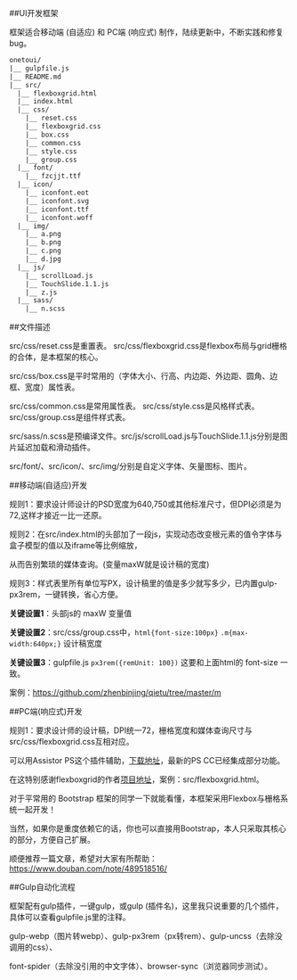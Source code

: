 ﻿##UI开发框架

框架适合移动端 (自适应) 和 PC端 (响应式) 制作，陆续更新中，不断实践和修复bug。
```txt
onetoui/
|__ gulpfile.js
|__ README.md
|__ src/
  |__ flexboxgrid.html
  |__ index.html
  |__ css/
    |__ reset.css
    |__ flexboxgrid.css
    |__ box.css
    |__ common.css
    |__ style.css
    |__ group.css
  |__ font/
    |__ fzcjjt.ttf
  |__ icon/
    |__ iconfont.eot
    |__ iconfont.svg
    |__ iconfont.ttf
    |__ iconfont.woff
  |__ img/
    |__ a.png
    |__ b.png
    |__ c.png
    |__ d.jpg
  |__ js/
    |__ scrollLoad.js
    |__ TouchSlide.1.1.js
    |__ z.js
  |__ sass/
    |__ n.scss
```
##文件描述

src/css/reset.css是重置表。 src/css/flexboxgrid.css是flexbox布局与grid栅格的合体，是本框架的核心。

src/css/box.css是平时常用的（字体大小、行高、内边距、外边距、圆角、边框、宽度）属性表。

src/css/common.css是常用属性表。 src/css/style.css是风格样式表。 src/css/group.css是组件样式表。

src/sass/n.scss是预编译文件。src/js/scrollLoad.js与TouchSlide.1.1.js分别是图片延迟加载和滑动插件。

src/font/、src/icon/、src/img/分别是自定义字体、矢量图标、图片。

##移动端(自适应)开发

规则1：要求设计师设计的PSD宽度为640,750或其他标准尺寸，但DPI必须是为72,这样才接近一比一还原。

规则2：在src/index.html的头部加了一段js，实现动态改变根元素的值令字体与盒子模型的值以及iframe等比例缩放，

从而告别繁琐的媒体查询。(变量maxW就是设计稿的宽度)

规则3：样式表里所有单位写PX，设计稿里的值是多少就写多少，已内置gulp-px3rem，一键转换，省心方便。

**关键设置1**：头部js的 maxW 变量值

**关键设置2**：src/css/group.css中，`html{font-size:100px}` `.m{max-width:640px;}` 设计稿宽度

**关键设置3**：gulpfile.js `px3rem({remUnit: 100})` 这要和上面html的 font-size 一致。

案例：https://github.com/zhenbinjing/qietu/tree/master/m

##PC端(响应式)开发

规则1：要求设计师的设计稿，DPI统一72，栅格宽度和媒体查询尺寸与src/css/flexboxgrid.css互相对应。

可以用Assistor PS这个插件辅助，[下载地址](http://witstudio.net/)，最新的PS CC已经集成部分功能。

在这特别感谢flexboxgrid的作者[项目地址](https://github.com/kristoferjoseph/flexboxgrid)，案例：src/flexboxgrid.html。

对于平常用的 Bootstrap 框架的同学一下就能看懂，本框架采用Flexbox与栅格系统一起开发！

当然，如果你是重度依赖它的话，你也可以直接用Bootstrap，本人只采取其核心的部分，方便自己扩展。

顺便推荐一篇文章，希望对大家有所帮助：https://www.douban.com/note/489518516/

##Gulp自动化流程

框架配有gulp插件，一键gulp，或gulp (插件名)，这里我只说重要的几个插件，具体可以查看gulpfile.js里的注释。

gulp-webp（图片转webp）、gulp-px3rem（px转rem）、gulp-uncss（去除没调用的css）、

font-spider（去除没引用的中文字体）、browser-sync（浏览器同步测试）。